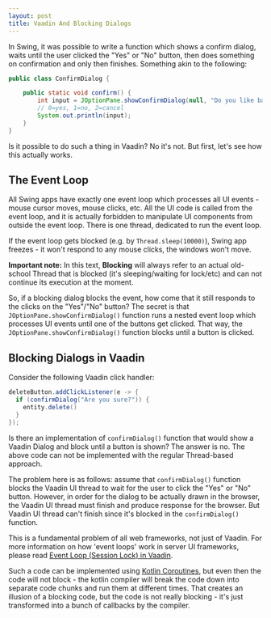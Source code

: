 ```yaml
---
layout: post
title: Vaadin And Blocking Dialogs
---
```


In Swing, it was possible to write a function which shows a confirm dialog, waits until the user clicked the "Yes"
or "No" button, then does something on confirmation and only then finishes. Something akin to the following:

```java
public class ConfirmDialog {

    public static void confirm() {
        int input = JOptionPane.showConfirmDialog(null, "Do you like bacon?");
        // 0=yes, 1=no, 2=cancel
        System.out.println(input);
    }
}
```

Is it possible to do such a thing in Vaadin? No it's not. But first, let's see how this actually works.

## The Event Loop

All Swing apps have exactly one event loop which processes all UI events - mouse cursor moves, mouse clicks,
etc. All the UI code is called from the event loop, and it is actually forbidden to manipulate
UI components from outside the event loop. There is one thread, dedicated to run the event loop.

If the event loop gets blocked (e.g. by `Thread.sleep(10000)`), Swing app freezes - it won't respond to any mouse clicks, the windows
won't move.

**Important note:** In this text, **Blocking** will always refer to an actual old-school Thread
that is blocked (it's sleeping/waiting for lock/etc) and can not continue its execution at the moment.


So, if a blocking dialog blocks the event, how come that it still responds to the clicks
on the "Yes"/"No" button? The secret is that `JOptionPane.showConfirmDialog()` function
runs a nested event loop which processes UI events until one of the buttons get clicked.
That way, the `JOptionPane.showConfirmDialog()` function blocks until a button is clicked.

## Blocking Dialogs in Vaadin

Consider the following Vaadin click handler:

```java
deleteButton.addClickListener(e -> {
  if (confirmDialog("Are you sure?")) {
    entity.delete()
  }
});
```

Is there an implementation of `confirmDialog()` function that would show a Vaadin Dialog and block until a button
is shown? The answer is no. The above code can not be implemented with the regular Thread-based approach.

The problem here is as follows: assume that `confirmDialog()` function blocks the Vaadin
UI thread to wait for the user to click the "Yes" or "No" button. However,
in order for the dialog to be actually drawn in the browser,
the Vaadin UI thread must finish and produce response for the browser. But Vaadin UI
thread can't finish since it's blocked in the `confirmDialog()` function.

This is a fundamental problem of all web frameworks, not just of Vaadin. For more information
on how 'event loops' work in server UI frameworks, please read [Event Loop (Session Lock) in Vaadin](../event-loop-session-lock-in-vaadin/).

Such a code can be implemented using [Kotlin Coroutines](../vaadin-and-kotlin-coroutines/), but even then
the code will not block - the kotlin compiler will break the code down into separate code chunks and run
them at different times. That creates an illusion of a blocking code, but the code is not really
blocking - it's just transformed into a bunch of callbacks by the compiler.

